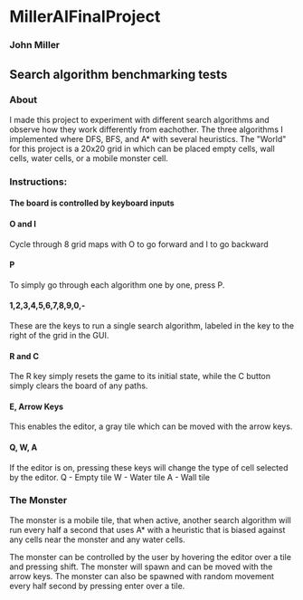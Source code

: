 # MillerAIFinalProject
### John Miller
## Search algorithm benchmarking tests


### About
I made this project to experiment with different search algorithms and observe how they work differently from eachother. The three algorithms I implemented where DFS, BFS, and A* with several heuristics. The "World" for this project is a 20x20 grid in which can be placed empty cells, wall cells, water cells, or a mobile monster cell. 

### Instructions:
#### The board is controlled by keyboard inputs

#### O and I
Cycle through 8 grid maps with O to go forward and I to go backward

#### P
To simply go through each algorithm one by one, press P. 

#### 1,2,3,4,5,6,7,8,9,0,-
These are the keys to run a single search algorithm, labeled in the key to the right of the grid in the GUI.

#### R and C
The R key simply resets the game to its initial state, while the C button simply clears the board of any paths.

#### E, Arrow Keys
This enables the editor, a gray tile which can be moved with the arrow keys.

#### Q, W, A
If the editor is on, pressing these keys will change the type of cell selected by the editor.
Q - Empty tile
W - Water tile
A - Wall tile

### The Monster
The monster is a mobile tile, that when active, another search algorithm will run every half a second that uses A* with a heuristic that is biased against any cells near the monster and any water cells.

The monster can be controlled by the user by hovering the editor over a tile and pressing shift. The monster will spawn and can be moved with the arrow keys. The monster can also be spawned with random movement every half second by pressing enter over a tile.
